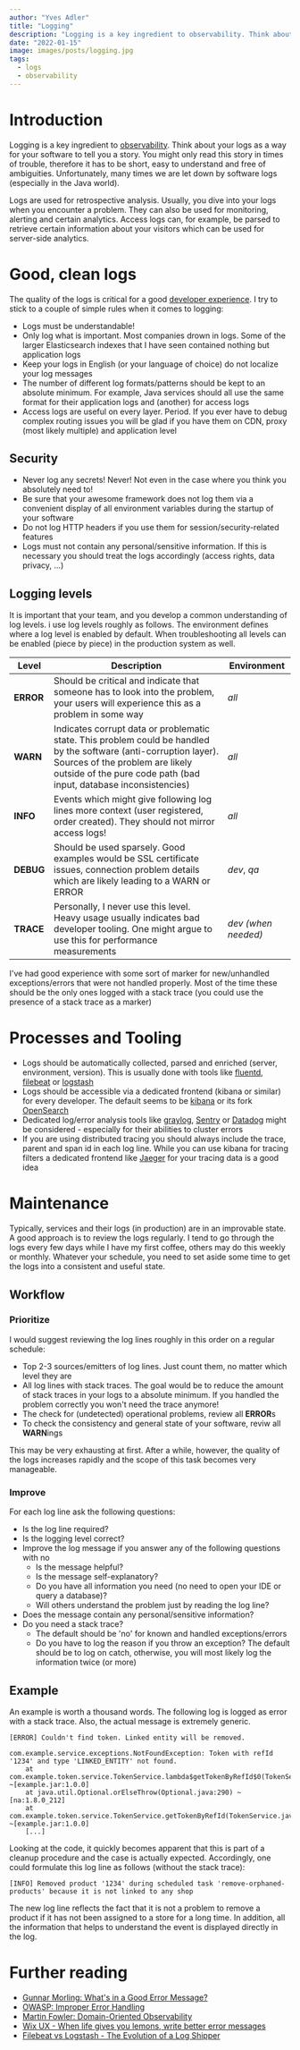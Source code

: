 ```yaml
---
author: "Yves Adler"
title: "Logging"
description: "Logging is a key ingredient to observability. Think about your logs as a way for your software to tell you a story. In this post, I explain my personal guidelines and practices related to application/service logs."
date: "2022-01-15"
image: images/posts/logging.jpg
tags:
  - logs
  - observability
---
```


# Introduction

Logging is a key ingredient to [observability](https://en.wikipedia.org/wiki/Observability_(software)). 
Think about your logs as a way for your software to tell you a story. You might only read this story in times of trouble, 
therefore it has to be short, easy to understand and free of ambiguities. Unfortunately, 
many times we are let down by software logs (especially in the Java world).

Logs are used for retrospective analysis. Usually, you dive into your logs when you encounter a problem. 
They can also be used for monitoring, alerting and certain analytics. Access logs can, for example, 
be parsed to retrieve certain information about your visitors which can be used for server-side analytics.

# Good, clean logs

The quality of the logs is critical for a good [developer experience](https://en.wikipedia.org/wiki/User_experience#Developer_experience). I try to stick to a couple of simple rules when it comes to logging:

- Logs must be understandable!
- Only log what is important. Most companies drown in logs. Some of the larger Elasticsearch indexes that I have seen contained nothing but application logs
- Keep your logs in English (or your language of choice) do not localize your log messages
- The number of different log formats/patterns should be kept to an absolute minimum. For example, Java services should all use the same format for their application logs and (another) for access logs
- Access logs are useful on every layer. Period. If you ever have to debug complex routing issues you will be glad if you have them on CDN, proxy (most likely multiple) and application level

## Security

- Never log any secrets! Never! Not even in the case where you think you absolutely need to! 
- Be sure that your awesome framework does not log them via a convenient display of all environment variables during the startup of your software
- Do not log HTTP headers if you use them for session/security-related features
- Logs must not contain any personal/sensitive information. If this is necessary you should treat the logs accordingly (access rights, data privacy, ...)

## Logging levels

It is important that your team, and you develop a common understanding of log levels. i use log levels roughly as follows. The environment defines where a log level is enabled by default. When troubleshooting all levels can be enabled (piece by piece) in the production system as well.

| Level     | Description                                                                                                                                                                                                               | Environment         |
|-----------|---------------------------------------------------------------------------------------------------------------------------------------------------------------------------------------------------------------------------|---------------------|
| **ERROR** | Should be critical and indicate that someone has to look into the problem, your users will experience this as a problem in some way                                                                                       | *all*               |
| **WARN**  | Indicates corrupt data or problematic state. This problem could be handled by the software (anti-corruption layer). Sources of the problem are likely outside of the pure code path (bad input, database inconsistencies) | *all*               |
| **INFO**  | Events which might give following log lines more context (user registered, order created). They should not mirror access logs!                                                                                            | *all*               |
| **DEBUG** | Should be used sparsely. Good examples would be SSL certificate issues, connection problem details which are likely leading to a WARN or ERROR                                                                            | *dev*, *qa*         |
| **TRACE** | Personally, I never use this level. Heavy usage usually indicates bad developer tooling. One might argue to use this for performance measurements                                                                        | *dev (when needed)* |

I've had good experience with some sort of marker for new/unhandled exceptions/errors that were not handled properly. Most of the time these should be the only ones logged with a stack trace (you could use the presence of a stack trace as a marker)

# Processes and Tooling

- Logs should be automatically collected, parsed and enriched (server, environment, version). This is usually done with tools like [fluentd](https://www.fluentd.org/), [filebeat](https://www.elastic.co/de/beats/filebeat) or [logstash](https://www.elastic.co/de/logstash/)
- Logs should be accessible via a dedicated frontend (kibana or similar) for every developer. The default seems to be [kibana](https://www.elastic.co/de/kibana/) or its fork [OpenSearch](https://opensearch.org/)
- Dedicated log/error analysis tools like [graylog](https://www.graylog.org/), [Sentry](https://sentry.io/) or [Datadog](https://www.datadoghq.com/) might be considered - especially for their abilities to cluster errors
- If you are using distributed tracing you should always include the trace, parent and span id in each log line. While you can use kibana for tracing filters a dedicated frontend like [Jaeger](https://www.jaegertracing.io/) for your tracing data is a good idea

# Maintenance

Typically, services and their logs (in production) are in an improvable state. A good approach is to review the logs regularly. I tend to go through the logs every few days while I have my first coffee, others may do this weekly or monthly. Whatever your schedule, you need to set aside some time to get the logs into a consistent and useful state.

## Workflow 

### Prioritize

I would suggest reviewing the log lines roughly in this order on a regular schedule:

- Top 2-3 sources/emitters of log lines. Just count them, no matter which level they are
- All log lines with stack traces. The goal would be to reduce the amount of stack traces in your logs to a absolute minimum. If you handled the problem correctly you won't need the trace anymore!
- The check for (undetected) operational problems, review all **ERROR**s
- To check the consistency and general state of your software, reviw all **WARN**ings

This may be very exhausting at first. After a while, however, the quality of the logs increases rapidly and the scope of this task becomes very manageable.

### Improve
For each log line ask the following questions:

- Is the log line required?
- Is the logging level correct?
- Improve the log message if you answer any of the following questions with no
    - Is the message helpful?
    - Is the message self-explanatory?
    - Do you have all information you need (no need to open your IDE or query a database)?
    - Will others understand the problem just by reading the log line?
- Does the message contain any personal/sensitive information?
- Do you need a stack trace?
    - The default should be 'no' for known and handled exceptions/errors
    - Do you have to log the reason if you throw an exception? The default should be to log on catch, otherwise, you will most likely log the information twice (or more)

## Example

An example is worth a thousand words. The following log is logged as error with a stack trace. Also, the actual message is extremely generic.

```
[ERROR] Couldn't find token. Linked entity will be removed.

com.example.service.exceptions.NotFoundException: Token with refId '1234' and type 'LINKED_ENTITY' not found.
    at com.example.token.service.TokenService.lambda$getTokenByRefId$0(TokenService.java:123) ~[example.jar:1.0.0]
    at java.util.Optional.orElseThrow(Optional.java:290) ~[na:1.8.0_212]
    at com.example.token.service.TokenService.getTokenByRefId(TokenService.java:123) ~[example.jar:1.0.0]
    [...]
```

Looking at the code, it quickly becomes apparent that this is part of a cleanup procedure and the case is actually expected. Accordingly, one could formulate this log line as follows (without the stack trace):

```
[INFO] Removed product '1234' during scheduled task 'remove-orphaned-products' because it is not linked to any shop
```

The new log line reflects the fact that it is not a problem to remove a product if it has not been assigned to a store for a long time. In addition, all the information that helps to understand the event is displayed directly in the log.


# Further reading

- [Gunnar Morling: What's in a Good Error Message?](https://www.morling.dev/blog/whats-in-a-good-error-message/)
- [OWASP: Improper Error Handling](https://owasp.org/www-community/Improper_Error_Handling)
- [Martin Fowler: Domain-Oriented Observability](https://martinfowler.com/articles/domain-oriented-observability.html)
- [Wix UX - When life gives you lemons, write better error messages](https://wix-ux.com/when-life-gives-you-lemons-write-better-error-messages-46c5223e1a2f)
- [Filebeat vs Logstash - The Evolution of a Log Shipper](https://logz.io/blog/filebeat-vs-logstash/)